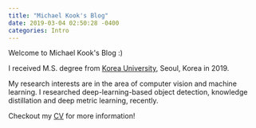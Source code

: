 ```yaml
---
title: "Michael Kook's Blog"
date: 2019-03-04 02:50:28 -0400
categories: Intro
---
```

Welcome to Michael Kook's Blog :)  

I received M.S. degree from [Korea University][korea-university], Seoul, Korea in 2019.

My research interests are in the area of computer vision and machine learning. I researched deep-learning-based object detection, knowledge distillation and deep metric learning, recently.

Checkout my [CV][curriculum-viate] for more information!

[korea-university]: http://korea.ac.kr/mbshome/mbs/university/index.do
[curriculum-viate]: https://mikekook.github.io/about/
